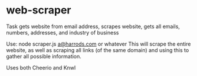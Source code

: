 # web-scraper
Task gets website from email address, scrapes website, gets all emails, numbers, addresses, and industry of business

Use:  node scraper.js a@harrods.com or whatever
This will scrape the entire website, as well as scraping all links (of the same domain) and using this to gather all possible information.

Uses both Cheerio and Knwl
